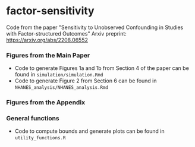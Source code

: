 # factor-sensitivity
Code from the paper "Sensitivity to Unobserved Confounding in Studies with Factor-structured Outcomes"
Arxiv preprint: https://arxiv.org/abs/2208.06552

### Figures from the Main Paper
- Code to generate Figures 1a and 1b from Section 4 of the paper can be found in `simulation/simulation.Rmd`
- Code to generate Figure 2 from Section 6 can be found in `NHANES_analysis/NHANES_analysis.Rmd`
### Figures from the Appendix

### General functions
- Code to compute bounds and generate plots can be found in `utility_functions.R`
